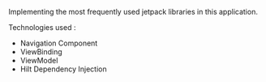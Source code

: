 Implementing the most frequently used jetpack libraries in this application.

Technologies used :

- Navigation Component
- ViewBinding
- ViewModel
- Hilt Dependency Injection